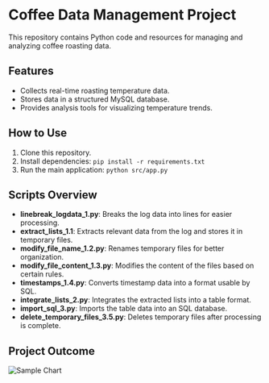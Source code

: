 # Coffee Data Management Project

This repository contains Python code and resources for managing and analyzing coffee roasting data.

## Features
- Collects real-time roasting temperature data.
- Stores data in a structured MySQL database.
- Provides analysis tools for visualizing temperature trends.

## How to Use
1. Clone this repository.
2. Install dependencies: `pip install -r requirements.txt`
3. Run the main application: `python src/app.py`

## Scripts Overview
- **linebreak_logdata_1.py**: Breaks the log data into lines for easier processing.
- **extract_lists_1.1**: Extracts relevant data from the log and stores it in temporary files.
- **modify_file_name_1.2.py**: Renames temporary files for better organization.
- **modify_file_content_1.3.py**: Modifies the content of the files based on certain rules.
- **timestamps_1.4.py**: Converts timestamp data into a format usable by SQL.
- **integrate_lists_2.py**: Integrates the extracted lists into a table format.
- **import_sql_3.py**: Imports the table data into an SQL database.
- **delete_temporary_files_3.5.py**: Deletes temporary files after processing is complete.

## Project Outcome
![Sample Chart](docs/sample_chart.png)
